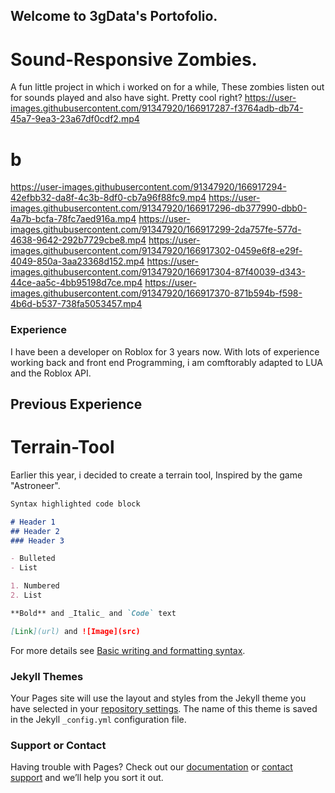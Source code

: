 ## Welcome to 3gData's Portofolio.


# Sound-Responsive Zombies.
A fun little project in which i worked on for a while, These zombies listen out for sounds played and also have sight. Pretty cool right?
https://user-images.githubusercontent.com/91347920/166917287-f3764adb-db74-45a7-9ea3-23a67df0cdf2.mp4
# b
https://user-images.githubusercontent.com/91347920/166917294-42efbb32-da8f-4c3b-8df0-cb7a96f88fc9.mp4
https://user-images.githubusercontent.com/91347920/166917296-db377990-dbb0-4a7b-bcfa-78fc7aed916a.mp4
https://user-images.githubusercontent.com/91347920/166917299-2da757fe-577d-4638-9642-292b7729cbe8.mp4
https://user-images.githubusercontent.com/91347920/166917302-0459e6f8-e29f-4049-850a-3aa23368d152.mp4
https://user-images.githubusercontent.com/91347920/166917304-87f40039-d343-44ce-aa5c-4bb95198d7ce.mp4
https://user-images.githubusercontent.com/91347920/166917370-871b594b-f598-4b6d-b537-738fa5053457.mp4



### Experience
I have been a developer on Roblox for 3 years now. With lots of experience working back and front end Programming, i am comftorably adapted to LUA and the Roblox API.

## Previous Experience

# Terrain-Tool
Earlier this year, i decided to create a terrain tool, Inspired by the game "Astroneer".
```markdown
Syntax highlighted code block

# Header 1
## Header 2
### Header 3

- Bulleted
- List

1. Numbered
2. List

**Bold** and _Italic_ and `Code` text

[Link](url) and ![Image](src)
```

For more details see [Basic writing and formatting syntax](https://docs.github.com/en/github/writing-on-github/getting-started-with-writing-and-formatting-on-github/basic-writing-and-formatting-syntax).

### Jekyll Themes

Your Pages site will use the layout and styles from the Jekyll theme you have selected in your [repository settings](https://github.com/3gData/3gData.github.io/settings/pages). The name of this theme is saved in the Jekyll `_config.yml` configuration file.

### Support or Contact

Having trouble with Pages? Check out our [documentation](https://docs.github.com/categories/github-pages-basics/) or [contact support](https://support.github.com/contact) and we’ll help you sort it out.

